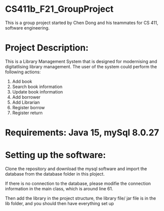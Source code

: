 # CS411b_F21_GroupProject
This is a group project started by Chen Dong and his teammates for CS 411, software engineering.

# Project Description:
  This is a Library Management System that is designed for modernising and digitatlising library management. 
  The user of the system could perform the following actions:
  1. Add book
  2. Search book information
  3. Update book information
  4. Add borrower
  5. Add Librarian
  6. Register borrow
  7. Register return
  
# Requirements: Java 15, mySql 8.0.27

# Setting up the software:
  Clone the repository and download the mysql software and import the database from the database folder in this ploject.
    
  If there is no connection to the database, please modifie the connection information in the main class, which is around line 61.
  
  Then add the library in the project structure, the library file/ jar file is in the lib folder, and you should then have everything set up
   
